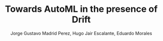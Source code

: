 ---
paperId: 28
author: Jorge Gustavo Madrid Perez, Hugo Jair Escalante, Eduardo Morales
publicationauthor: Madrid Perez, J. G. et al.
title: Towards AutoML in the presence of Drift
pdf: Oral_Jorge_Madrid.pdf
poster: --
alt: --
type: Oral & Poster
topic: Machine Learning Methods
link: https://research.latinxinai.org/papers/neurips/2018/pdf/Oral_Jorge_Madrid.pdf
conference: neurips
year: 2018
tags: neurips-2018
location: Montreal, Canada
---